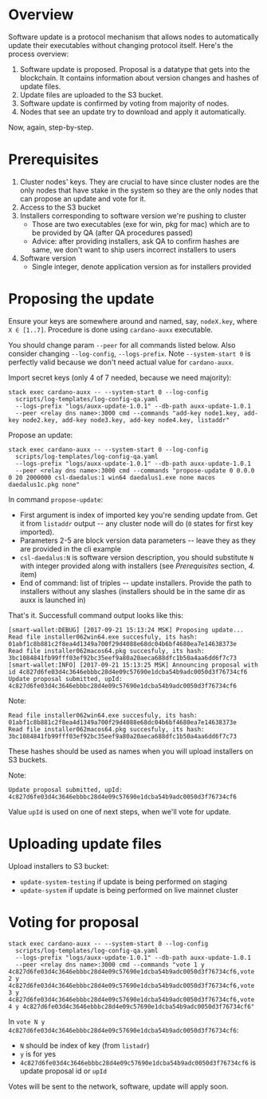 Overview
========

Software update is a protocol mechanism that allows nodes to
automatically update their executables without changing protocol
itself. Here's the process overview:
1. Software update is proposed. Proposal is a datatype that gets into
   the blockchain. It contains information about version changes and
   hashes of update files.
2. Update files are uploaded to the S3 bucket.
3. Software update is confirmed by voting from majority of nodes.
4. Nodes that see an update try to download and apply it
   automatically.

Now, again, step-by-step.

Prerequisites
=============
1. Cluster nodes' keys. They are crucial to have since cluster nodes
   are the only nodes that have stake in the system so they are the
   only nodes that can propose an update and vote for it.
2. Access to the S3 bucket
3. Installers corresponding to software version we're pushing to cluster
   - Those are two executables (exe for win, pkg for mac) which are to be provided by QA (after QA procedures passed)
   - Advice: after providing installers, ask QA to confirm hashes are same, we don't want to ship users incorrect installers to users
4. Software version
   - Single integer, denote application version as for installers provided

Proposing the update
====================

Ensure your keys are somewhere around and named, say, `nodeX.key`,
where `X ∈ [1..7]`. Procedure is done using `cardano-auxx`
executable.

You should change param `--peer` for all commands listed below. Also consider changing `--log-config`, `--logs-prefix`.
Note `--system-start 0` is perfectly valid because we don't need actual value for `cardano-auxx`.

Import secret keys (only 4 of 7 needed, because we need majority):

```
stack exec cardano-auxx -- --system-start 0 --log-config
  scripts/log-templates/log-config-qa.yaml
  --logs-prefix "logs/auxx-update-1.0.1" --db-path auxx-update-1.0.1
  --peer <relay dns name>:3000 cmd --commands "add-key node1.key, add-key node2.key, add-key node3.key, add-key node4.key, listaddr"
```

Propose an update:

```
stack exec cardano-auxx -- --system-start 0 --log-config
  scripts/log-templates/log-config-qa.yaml
  --logs-prefix "logs/auxx-update-1.0.1" --db-path auxx-update-1.0.1
  --peer <relay dns name>:3000 cmd --commands "propose-update 0 0.0.0 0 20 2000000 csl-daedalus:1 win64 daedalus1.exe none macos daedalus1c.pkg none"
```

In command `propose-update`:

* First argument is index of imported key you're sending update
from. Get it from `listaddr` output -- any cluster node will
do (`0` states for first key imported).
* Parameters 2-5 are block version data parameters -- leave they as
they are provided in the cli example
* `csl-daedalus:N` is software version description, you should substitute `N` with integer provided along with installers (see *Prerequisites* section, *4.* item)
* End of command: list of triples -- update installers. Provide the path to installers
without any slashes (installers should be in the same dir as auxx is
launched in)

That's it. Successfull command output looks like this:

```
[smart-wallet:DEBUG] [2017-09-21 15:13:24 MSK] Proposing update...
Read file installer062win64.exe succesfuly, its hash: 01abf1c8b881c2f8ea4d1349a700f29d4088e68dc04b6bf4680ea7e14638373e
Read file installer062macos64.pkg succesfuly, its hash: 3bc1084841fb99fff03ef92bc35eef9a80a20aeca688dfc1b50a4aa6dd6f7c73
[smart-wallet:INFO] [2017-09-21 15:13:25 MSK] Announcing proposal with id 4c827d6fe03d4c3646ebbbc28d4e09c57690e1dcba54b9adc0050d3f76734cf6
Update proposal submitted, upId: 4c827d6fe03d4c3646ebbbc28d4e09c57690e1dcba54b9adc0050d3f76734cf6
```

Note:

```
Read file installer062win64.exe succesfuly, its hash: 01abf1c8b881c2f8ea4d1349a700f29d4088e68dc04b6bf4680ea7e14638373e
Read file installer062macos64.pkg succesfuly, its hash: 3bc1084841fb99fff03ef92bc35eef9a80a20aeca688dfc1b50a4aa6dd6f7c73
```

These hashes should be used as names when you will upload installers on S3 buckets.

Note: 
```
Update proposal submitted, upId: 4c827d6fe03d4c3646ebbbc28d4e09c57690e1dcba54b9adc0050d3f76734cf6
```

Value `upId` is used on one of next steps, when we'll vote for update.

Uploading update files
======================

Upload installers to S3 bucket:
* `update-system-testing` if update is being performed on staging
* `update-system` if update is being performed on live mainnet cluster

Voting for proposal
===================

```
stack exec cardano-auxx -- --system-start 0 --log-config
  scripts/log-templates/log-config-qa.yaml
  --logs-prefix "logs/auxx-update-1.0.1" --db-path auxx-update-1.0.1
  --peer <relay dns name>:3000 cmd --commands "vote 1 y 4c827d6fe03d4c3646ebbbc28d4e09c57690e1dcba54b9adc0050d3f76734cf6,vote 2 y 4c827d6fe03d4c3646ebbbc28d4e09c57690e1dcba54b9adc0050d3f76734cf6,vote 3 y 4c827d6fe03d4c3646ebbbc28d4e09c57690e1dcba54b9adc0050d3f76734cf6,vote 4 y 4c827d6fe03d4c3646ebbbc28d4e09c57690e1dcba54b9adc0050d3f76734cf6"
```

In `vote N y 4c827d6fe03d4c3646ebbbc28d4e09c57690e1dcba54b9adc0050d3f76734cf6`:

* `N` should be index of key (from `listadr`)
* `y` is for yes
* `4c827d6fe03d4c3646ebbbc28d4e09c57690e1dcba54b9adc0050d3f76734cf6` is update proposal id or `upId`

Votes will be sent to the network, software, update will apply soon.
